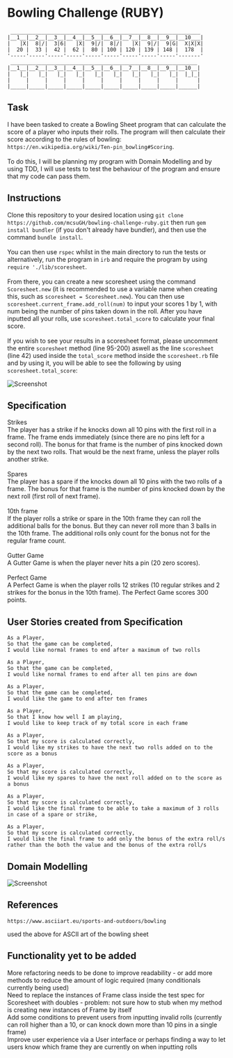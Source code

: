 # Bowling Challenge (RUBY)
```
 _____________________________________________________________
|__1__|__2__|__3__|__4__|__5__|__6__|__7__|__8__|__9__|__10___|
|   |X|  8|/|  3|6|   |X|  9|/|  8|/|   |X|  9|/|  9|G|  X|X|X|
|  20 |  33 |  42 |  62 |  80 | 100 | 120 | 139 | 148 |  178  |
'-----'-----'-----'-----'-----'-----'-----'-----'-----'-------'
 ____________________________________________________________
|__1__|__2__|__3__|__4__|__5__|__6__|__7__|__8__|__9__|__10__|
|   |_|   |_|   |_|   |_|   |_|   |_|   |_|   |_|   |_|  |_|_|
|     |     |     |     |     |     |     |     |     |      |
|_____|_____|_____|_____|_____|_____|_____|_____|_____|______|

```

## Task
I have been tasked to create a Bowling Sheet program that can calculate the score of a player who inputs their rolls. The program will then calculate their score according to the rules of bowling: `https://en.wikipedia.org/wiki/Ten-pin_bowling#Scoring`. \
\
To do this, I will be planning my program with Domain Modelling and by using TDD, I will use tests to test the behaviour of the program and ensure that my code can pass them.

## Instructions
Clone this repository to your desired location using `git clone https://github.com/mcsuGH/bowling-challenge-ruby.git` then run `gem install bundler` (if you don't already have bundler), and then use the command `bundle install`.\
\
You can then use `rspec` whilst in the main directory to run the tests or alternatively, run the program in `irb` and require the program by using `require './lib/scoresheet`.\
\
From there, you can create a new scoresheet using the command `Scoresheet.new` (it is recommended to use a variable name when creating this, such as `scoresheet = Scoresheet.new`). You can then use `scoresheet.current_frame.add_roll(num)` to input your scores 1 by 1, with num being the number of pins taken down in the roll. After you have inputted all your rolls, use `scoresheet.total_score` to calculate your final score.\
\
If you wish to see your results in a scoresheet format, please uncomment the entire `scoresheet` method (line 95-200) aswell as the line `scoresheet` (line 42) used inside the `total_score` method inside the `scoresheet.rb` file and by using it, you will be able to see the following by using `scoresheet.total_score`:

![Screenshot](https://i.imgur.com/4Y0bXUh.png)

## Specification 
Strikes\
The player has a strike if he knocks down all 10 pins with the first roll in a frame. The frame ends immediately (since there are no pins left for a second roll). The bonus for that frame is the number of pins knocked down by the next two rolls. That would be the next frame, unless the player rolls another strike.\
\
Spares\
The player has a spare if the knocks down all 10 pins with the two rolls of a frame. The bonus for that frame is the number of pins knocked down by the next roll (first roll of next frame).\
\
10th frame\
If the player rolls a strike or spare in the 10th frame they can roll the additional balls for the bonus. But they can never roll more than 3 balls in the 10th frame. The additional rolls only count for the bonus not for the regular frame count.\
\
Gutter Game\
A Gutter Game is when the player never hits a pin (20 zero scores).\
\
Perfect Game\
A Perfect Game is when the player rolls 12 strikes (10 regular strikes and 2 strikes for the bonus in the 10th frame). The Perfect Game scores 300 points.

## User Stories created from Specification
```
As a Player,
So that the game can be completed,
I would like normal frames to end after a maximum of two rolls

As a Player,
So that the game can be completed,
I would like normal frames to end after all ten pins are down

As a Player,
So that the game can be completed,
I would like the game to end after ten frames

As a Player,
So that I know how well I am playing,
I would like to keep track of my total score in each frame

As a Player,
So that my score is calculated correctly,
I would like my strikes to have the next two rolls added on to the score as a bonus

As a Player,
So that my score is calculated correctly,
I would like my spares to have the next roll added on to the score as a bonus

As a Player,
So that my score is calculated correctly,
I would like the final frame to be able to take a maximum of 3 rolls in case of a spare or strike,

As a Player,
So that my score is calculated correctly,
I would like the final frame to add only the bonus of the extra roll/s rather than the both the value and the bonus of the extra roll/s

```

## Domain Modelling
![Screenshot](https://i.imgur.com/IaZ10fY.png)

## References
```
https://www.asciiart.eu/sports-and-outdoors/bowling

```
used the above for ASCII art of the bowling sheet


## Functionality yet to be added
More refactoring needs to be done to improve readability - or add more methods to reduce the amount of logic required (many conditionals currently being used)\
Need to replace the instances of Frame class inside the test spec for Scoresheet with doubles - problem: not sure how to stub when my method is creating new instances of Frame by itself\
Add some conditions to prevent users from inputting invalid rolls (currently can roll higher than a 10, or can knock down more than 10 pins in a single frame)\
Improve user experience via a User interface or perhaps finding a way to let users know which frame they are currently on when inputting rolls